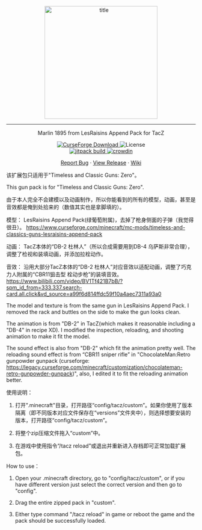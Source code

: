 <p align="center">
    <img width="300" src="https://s2.loli.net/2024/04/30/NJrstR1QzpoLyIT.png" alt="title">
</p>
<hr>
<p align="center">Marlin 1895 from LesRaisins Append Pack for TacZ</p>
<p align="center">
    <a href="https://www.curseforge.com/minecraft/mc-mods/timeless-and-classics-zero">
        <img src="http://cf.way2muchnoise.eu/full_timeless-and-classics-zero.svg" alt="CurseForge Download">
    </a>
    <img src="https://img.shields.io/badge/license-GNU GPL 3.0 | CC%20BY--NC--ND%204.0-green" alt="License">
    <br>
    <a href="https://jitpack.io/#MCModderAnchor/TACZ">
        <img src="https://jitpack.io/v/MCModderAnchor/TACZ.svg" alt="jitpack build">
    </a>
    <a href="https://crowdin.com/project/tacz">
        <img src="https://badges.crowdin.net/tacz/localized.svg" alt="crowdin">
    </a>
</p>
<p align="center">
    <a href="https://github.com/MCModderAnchor/TACZ/issues">Report Bug</a>    ·
    <a href="https://github.com/MCModderAnchor/TACZ/releases">View Release</a>    ·
    <a href="https://tacwiki.mcma.club/zh/">Wiki</a>
</p>
该扩展包只适用于"Timeless and Classic Guns: Zero"。

This gun pack is for "Timeless and Classic Guns: Zero".

由于本人完全不会建模以及动画制作，所以你能看到的所有的模型，动画，甚至是音效都是俺到处拾来的（数值其实也是拿脚填的）。

模型： LesRaisins Append Pack(绿葡萄附属)，去掉了枪身侧面的子弹（我觉得很丑）。 https://www.curseforge.com/minecraft/mc-mods/timeless-and-classics-guns-lesraisins-append-pack

动画： TacZ本体的“DB-2 杜林人”（所以合成需要用到DB-4 乌萨斯非常合理），调整了检视和装填动画，并添加拉栓动作。

音效： 沿用大部分TacZ本体的“DB-2 杜林人”对应音效以适配动画，调整了巧克力人附属的“CBR11狙击型 栓动步枪”的装填音效。 https://www.bilibili.com/video/BV1Tf421B7bB/?spm_id_from=333.337.search-card.all.click&vd_source=a99f6d814ffdc59f10a4aec7311a93a0

 

The model and texture is from the same gun in LesRaisins Append Pack. I removed the rack and buttles on the side to make the gun looks clean.

The animation is from "DB-2" in TacZ(which makes it reasonable including a "DB-4" in recipe XD). I modified the inspection, reloading, and shooting animation to make it fit the model.

The sound effect is also from "DB-2" which fit the animation pretty well. The reloading sound effect is from “CBR11 sniper rifle” in "ChocolateMan:Retro gunpowder gunpack (curseforge: https://legacy.curseforge.com/minecraft/customization/chocolateman-retro-gunpowder-gunpack)", also, I edited it to fit the reloading animation better.

 
使用说明：
1. 打开".minecraft"目录，打开路径“config/tacz/custom”。如果你使用了版本隔离（即不同版本对应文件保存在“versions”文件夹中），则选择想要安装的版本，打开路径“config/tacz/custom”。

2. 将整个zip压缩文件拖入“custom”中。

3. 在游戏中使用指令“/tacz reload”或退出并重新进入存档即可正常加载扩展包。
 
How to use：
1. Open your .minecraft directory, go to "config/tacz/custom", or if you have different version just select the correct version and then go to "config".

2. Drag the entire zipped pack in "custom".

3. Either type command "/tacz reload" in game or reboot the game and the pack should be successfully loaded.
